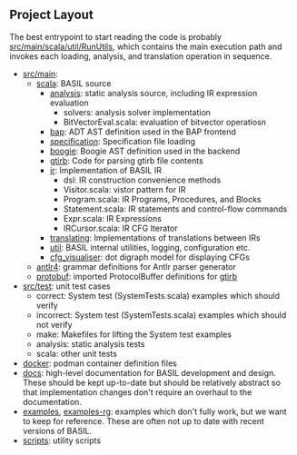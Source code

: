 
## Project Layout

The best entrypoint to start reading the code is probably
[src/main/scala/util/RunUtils](../../src/main/scala/util/RunUtils.scala),
which contains the main execution path and invokes each loading, 
analysis, and translation operation in sequence.


- [src/main](../../src/main):
    - [scala](../../src/main/scala): BASIL source
        - [analysis](../../src/main/scala/analysis): static analysis source, including IR expression evaluation
            - solvers: analysis solver implementation
            - BitVectorEval.scala: evaluation of bitvector operatiosn
        - [bap](../../src/main/scala/bap): ADT AST definition used in the BAP frontend
        - [specification](../../src/main/scala/specification): Specification file loading
        - [boogie](../../src/main/scala/boogie): Boogie AST definition used in the backend
        - [gtirb](../../src/main/scala/gtirb): Code for parsing gtirb file contents
        - [ir](../../src/main/scala/ir): Implementation of BASIL IR
            - dsl: IR construction convenience methods
            - Visitor.scala: vistor pattern for IR
            - Program.scala: IR Programs, Procedures, and Blocks 
            - Statement.scala: IR statements and control-flow commands
            - Expr.scala: IR Expressions
            - IRCursor.scala: IR CFG Iterator
        - [translating](../../src/main/scala/translating): Implementations of translations between IRs
        - [util](../../src/main/scala/util): BASIL internal utilities, logging, configuration etc.
        - [cfg_visualiser](../src/main/scala/cfg_visualiser): dot digraph model for displaying CFGs
    - [antlr4](../../src/main/antlr4): grammar definitions for Antlr parser generator
    - [protobuf](../../src/main/protobuf): imported ProtocolBuffer definitions for [gtirb](https://github.com/GrammaTech/gtirb)
- [src/test](../../src/test): unit test cases
    - correct: System test (SystemTests.scala) examples which should verify
    - incorrect: System test (SystemTests.scala) examples which should not verify
    - make: Makefiles for lifting the System test examples
    - analysis: static analysis tests
    - scala: other unit tests
- [docker](../../docker): podman container definition files
- [docs](../../docs): high-level documentation for BASIL development and design. 
  These should be kept up-to-date but should be relatively abstract so that
  implementation changes don't require an overhaul to the documentation.
- [examples](../../examples), [examples-rg](../../examples-rg): examples which don't fully work, but we want to keep for reference. 
  These are often not up to date with recent versions of BASIL.
- [scripts](../../scripts): utility scripts
